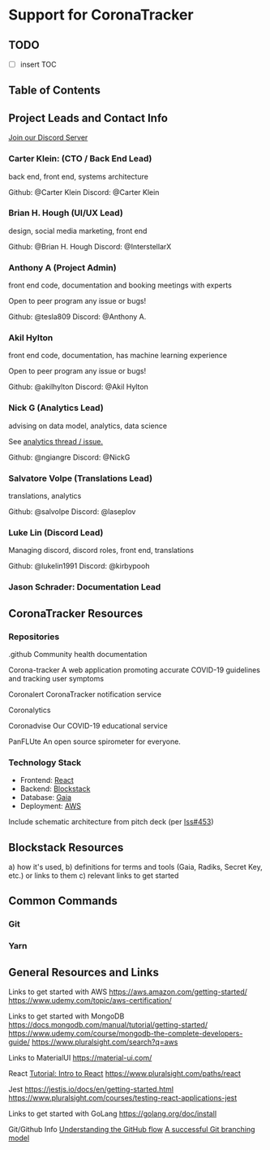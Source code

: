 # Support for CoronaTracker

## TODO

- [ ] insert TOC

## Table of Contents

## Project Leads and Contact Info

[Join our Discord Server](https://discord.gg/pPERUuv)

### Carter Klein: (CTO / Back End Lead)

back end, front end, systems architecture

Github: @Carter Klein
Discord: @Carter Klein

### Brian H. Hough (UI/UX Lead)

design, social media marketing, front end

Github: @Brian H. Hough
Discord: @InterstellarX

### Anthony A (Project Admin)

front end code, documentation and booking meetings with experts

Open to peer program any issue or bugs!

Github: @tesla809
Discord: @Anthony A.

### Akil Hylton

front end code, documentation, has machine learning experience

Open to peer program any issue or bugs!

Github: @akilhylton
Discord: @Akil Hylton

### Nick G (Analytics Lead)

advising on data model, analytics, data science

See [analytics thread / issue.](https://github.com/COVID-19-electronic-health-system/Corona-tracker/issues/51)

Github: @ngiangre
Discord: @NickG

### Salvatore Volpe (Translations Lead)

translations, analytics

Github: @salvolpe
Discord: @laseplov

### Luke Lin (Discord Lead)

Managing discord, discord roles, front end, translations

Github: @lukelin1991
Discord: @kirbypooh

### Jason Schrader: Documentation Lead




## CoronaTracker Resources

### Repositories

.github
Community health documentation

Corona-tracker
A web application promoting accurate COVID-19 guidelines and tracking user symptoms

Coronalert
CoronaTracker notification service

Coronalytics

Coronadvise
Our COVID-19 educational service

PanFLUte
An open source spirometer for everyone.

### Technology Stack

- Frontend: [React](https://github.com/facebook/react)
- Backend: [Blockstack](https://blockstack.org/about)
- Database: [Gaia](https://github.com/blockstack/gaia)
- Deployment: [AWS](https://aws.amazon.com/)

Include schematic architecture from pitch deck (per [Iss#453](https://github.com/COVID-19-electronic-health-system/Corona-tracker/issues/453))

## Blockstack Resources

a) how it's used,
b) definitions for terms and tools (Gaia, Radiks, Secret Key, etc.) or links to them
c) relevant links to get started

## Common Commands

### Git

### Yarn

## General Resources and Links

Links to get started with AWS
https://aws.amazon.com/getting-started/
https://www.udemy.com/topic/aws-certification/

Links to get started with MongoDB
https://docs.mongodb.com/manual/tutorial/getting-started/
https://www.udemy.com/course/mongodb-the-complete-developers-guide/
https://www.pluralsight.com/search?q=aws

Links to MaterialUI
https://material-ui.com/

React
[Tutorial: Intro to React](https://reactjs.org/tutorial/tutorial.html)
https://www.pluralsight.com/paths/react

Jest
https://jestjs.io/docs/en/getting-started.html
https://www.pluralsight.com/courses/testing-react-applications-jest

Links to get started with GoLang
https://golang.org/doc/install

Git/Github Info
[Understanding the GitHub flow](https://guides.github.com/introduction/flow/)
[A successful Git branching model](https://nvie.com/posts/a-successful-git-branching-model/)
